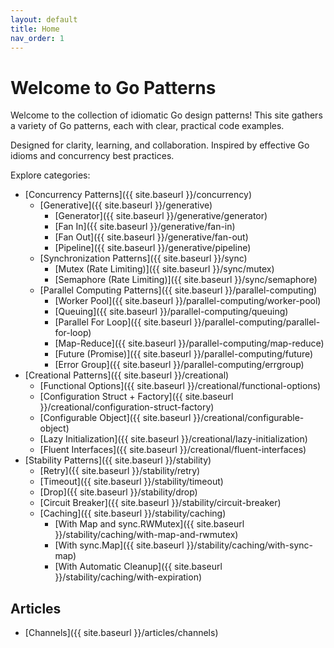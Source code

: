 ```yaml
---
layout: default
title: Home
nav_order: 1
---
```


# Welcome to Go Patterns

Welcome to the collection of idiomatic Go design patterns! This site gathers a variety of Go patterns, each with clear, practical code examples.

Designed for clarity, learning, and collaboration.
Inspired by effective Go idioms and concurrency best practices.

Explore categories:
- [Concurrency Patterns]({{ site.baseurl }}/concurrency)
  - [Generative]({{ site.baseurl }}/generative)
    - [Generator]({{ site.baseurl }}/generative/generator)
    - [Fan In]({{ site.baseurl }}/generative/fan-in)
    - [Fan Out]({{ site.baseurl }}/generative/fan-out)
    - [Pipeline]({{ site.baseurl }}/generative/pipeline)
  - [Synchronization Patterns]({{ site.baseurl }}/sync)
    - [Mutex (Rate Limiting)]({{ site.baseurl }}/sync/mutex)
    - [Semaphore (Rate Limiting)]({{ site.baseurl }}/sync/semaphore)
  - [Parallel Computing Patterns]({{ site.baseurl }}/parallel-computing)
    - [Worker Pool]({{ site.baseurl }}/parallel-computing/worker-pool)
    - [Queuing]({{ site.baseurl }}/parallel-computing/queuing)
    - [Parallel For Loop]({{ site.baseurl }}/parallel-computing/parallel-for-loop)
    - [Map-Reduce]({{ site.baseurl }}/parallel-computing/map-reduce)
    - [Future (Promise)]({{ site.baseurl }}/parallel-computing/future)
    - [Error Group]({{ site.baseurl }}/parallel-computing/errgroup)
- [Creational Patterns]({{ site.baseurl }}/creational)
  - [Functional Options]({{ site.baseurl }}/creational/functional-options)
  - [Configuration Struct + Factory]({{ site.baseurl }}/creational/configuration-struct-factory)
  - [Configurable Object]({{ site.baseurl }}/creational/configurable-object)
  - [Lazy Initialization]({{ site.baseurl }}/creational/lazy-initialization)
  - [Fluent Interfaces]({{ site.baseurl }}/creational/fluent-interfaces)
- [Stability Patterns]({{ site.baseurl }}/stability)
  - [Retry]({{ site.baseurl }}/stability/retry)
  - [Timeout]({{ site.baseurl }}/stability/timeout)
  - [Drop]({{ site.baseurl }}/stability/drop)
  - [Circuit Breaker]({{ site.baseurl }}/stability/circuit-breaker)
  - [Caching]({{ site.baseurl }}/stability/caching)
    - [With Map and sync.RWMutex]({{ site.baseurl }}/stability/caching/with-map-and-rwmutex)
    - [With sync.Map]({{ site.baseurl }}/stability/caching/with-sync-map)
    - [With Automatic Cleanup]({{ site.baseurl }}/stability/caching/with-expiration)

## Articles
  - [Channels]({{ site.baseurl }}/articles/channels)
